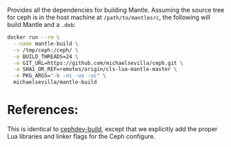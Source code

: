 Provides all the dependencies for building Mantle. Assuming the source 
tree for ceph is in the host machine at `/path/to/mantlesrc`, the 
following will build Mantle and a `.deb`:

```bash
docker run --rm \
  --name mantle-build \
  -v /tmp/ceph:/ceph/ \
  -e BUILD_THREADS=24 \
  -e GIT_URL=https://github.com/michaelsevilla/ceph.git \
  -e SHA1_OR_REF=remotes/origin/cls-lua-mantle-master \
  -e PKG_ARGS="-b -nc -us -uc" \
  michaelsevilla/mantle-build
```

# References:

This is identical to [cephdev-build][cephdev-build], except that we explicitly
add the proper Lua libraries and linker flags for the Ceph configure.

[cephdev-build]: https://github.com/ivotron/docker-cephdev/tree/master/build

